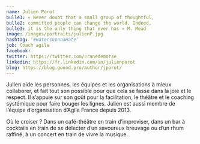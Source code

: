 ```yaml
---
name: Julien Porot
bulle1: « Never doubt that a small group of thoughtful,
bulle2: committed people can change the world. Indeed,
bulle3: it is the only thing that ever has » M. Mead
image: /images/portraits/julienP.jpg
hashtag: ‘#HatersGonnaHate’
job: Coach agile
facebook: 
twitter: https://twitter.com/cranedemorse
linkedin: https://fr.linkedin.com/in/julienporot
blog: https://blog.goood.pro/author/jporot/
---
```

Julien aide les personnes, les équipes et les organisations à mieux collaborer, et fait tout son possible pour que cela se fasse dans la joie et le respect. 
Il s’appuie sur son goût pour la facilitation, le théâtre et le coaching systémique pour faire bouger les lignes.
Julien est aussi membre de l’équipe d’organisation d’Agile France depuis 2013.

Où le croiser ? Dans un café-théâtre en train d’improviser, dans un bar à cocktails en train de se délecter d’un savoureux breuvage ou d’un rhum raffiné, à un concert en train de vivre la musique.
